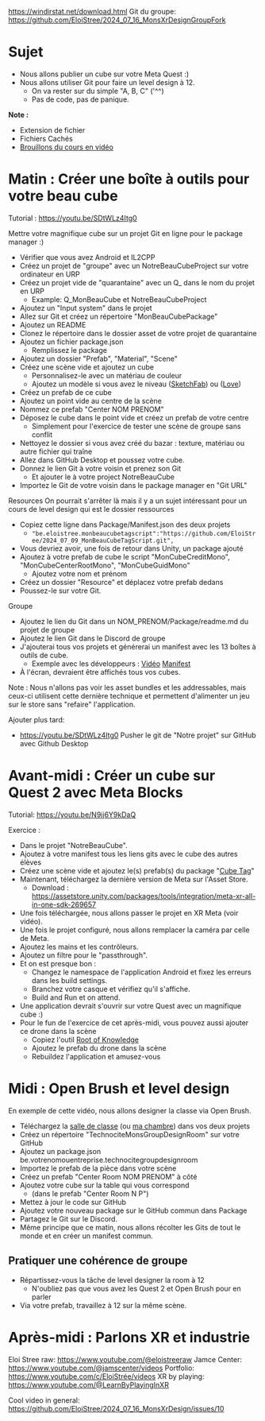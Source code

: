 
https://windirstat.net/download.html
Git du groupe: https://github.com/EloiStree/2024_07_16_MonsXrDesignGroupFork

# Sujet 

- Nous allons publier un cube sur votre Meta Quest :)
- Nous allons utiliser Git pour faire un level design à 12.
  - On va rester sur du simple "A, B, C" ('^^)
  - Pas de code, pas de panique.

**Note :**
- Extension de fichier
- Fichiers Cachés
- [Brouillons du cours en vidéo](https://youtu.be/GMLUycNsHY4)

# Matin : Créer une boîte à outils pour votre beau cube

Tutorial : https://youtu.be/SDtWLz4Itg0

Mettre votre magnifique cube sur un projet Git en ligne pour le package manager :)

- Vérifier que vous avez Android et IL2CPP
- Créez un projet de "groupe" avec un NotreBeauCubeProject sur votre ordinateur en URP
- Créez un projet vide de "quarantaine" avec un Q_ dans le nom du projet en URP
  - Example: Q_MonBeauCube et NotreBeauCubeProject  
- Ajoutez un "Input system" dans le projet
- Allez sur Git et créez un répertoire "MonBeauCubePackage"
- Ajoutez un README
- Clonez le répertoire dans le dossier asset de votre projet de quarantaine
- Ajoutez un fichier package.json
  - Remplissez le package
- Ajoutez un dossier "Prefab", "Material", "Scene"
- Créez une scène vide et ajoutez un cube
  - Personnalisez-le avec un matériau de couleur
  - Ajoutez un modèle si vous avez le niveau ([SketchFab](https://sketchfab.com/search?features=downloadable&q=cube&type=models)) ou ([Love](https://sketchfab.com/search?features=downloadable&q=companion+cube&type=models))
- Créez un prefab de ce cube
- Ajoutez un point vide au centre de la scène
- Nommez ce prefab "Center NOM PRENOM"
- Déposez le cube dans le point vide et créez un prefab de votre centre
  - Simplement pour l'exercice de tester une scène de groupe sans conflit
- Nettoyez le dossier si vous avez créé du bazar : texture, matériau ou autre fichier qui traîne
- Allez dans GitHub Desktop et poussez votre cube.
- Donnez le lien Git à votre voisin et prenez son Git
  - Et ajouter le à votre project NotreBeauCube 
- Importez le Git de votre voisin dans le package manager en "Git URL"

Resources
On pourrait s'arrêter là mais il y a un sujet intéressant pour un cours de level design qui est le dossier ressources
- Copiez cette ligne dans Package/Manifest.json des deux projets
  - `"be.eloistree.monbeaucubetagscript":"https://github.com/EloiStree/2024_07_09_MonBeauCubeTagScript.git",`
- Vous devriez avoir, une fois de retour dans Unity, un package ajouté
- Ajoutez à votre prefab de cube le script "MonCubeCreditMono", "MonCubeCenterRootMono", "MonCubeGuidMono"
  - Ajoutez votre nom et prénom
- Créez un dossier "Resource" et déplacez votre prefab dedans
- Poussez-le sur votre Git.

Groupe
- Ajoutez le lien du Git dans un NOM_PRENOM/Package/readme.md du projet de groupe
- Ajoutez le lien Git dans le Discord de groupe
- J'ajouterai tous vos projets et générerai un manifest avec les 13 boîtes à outils de cube.
  - Exemple avec les développeurs : [Vidéo](https://www.youtube.com/watch?v=fn43x_gIuLM) [Manifest](https://github.com/EloiStree/2024_07_01_HelloUnityDroneSoccerMonsManifest/blob/main/To%20Copy%20In%20manifest.md)
- À l'écran, devraient être affichés tous vos cubes.

Note : Nous n'allons pas voir les asset bundles et les addressables, mais ceux-ci utilisent cette dernière technique et permettent d'alimenter un jeu sur le store sans "refaire" l'application.

Ajouter plus tard:
- https://youtu.be/SDtWLz4Itg0 Pusher le git de "Notre projet" sur GitHub avec Github Desktop

# Avant-midi : Créer un cube sur Quest 2 avec Meta Blocks

Tutorial: https://youtu.be/N9jj6Y9kDaQ

Exercice : 
- Dans le projet "NotreBeauCube".
- Ajoutez à votre manifest tous les liens gits avec le cube des autres élèves 
- Créez une scène vide et ajoutez le(s) prefab(s) du package "[Cube Tag](https://github.com/EloiStree/2024_07_09_MonBeauCubeTagScript.git)"
- Maintenant, téléchargez la dernière version de Meta sur l'Asset Store.
  - Download : https://assetstore.unity.com/packages/tools/integration/meta-xr-all-in-one-sdk-269657
- Une fois téléchargée, nous allons passer le projet en XR Meta (voir vidéo).
- Une fois le projet configuré, nous allons remplacer la caméra par celle de Meta.
- Ajoutez les mains et les contrôleurs.
- Ajoutez un filtre pour le "passthrough".
- Et on est presque bon :
  - Changez le namespace de l'application Android et fixez les erreurs dans les build settings.
  - Branchez votre casque et vérifiez qu'il s'affiche.
  - Build and Run et on attend.
- Une application devrait s'ouvrir sur votre Quest avec un magnifique cube :)
- Pour le fun de l'exercice de cet après-midi, vous pouvez aussi ajouter ce drone dans la scène
  - Copiez l'outil [Root of Knowledge](https://github.com/EloiStree/2023_02_19_RootsOfKnowledgeDrone)
  - Ajoutez le prefab du drone dans la scène
  - Rebuildez l'application et amusez-vous

# Midi : Open Brush et level design

En exemple de cette vidéo, nous allons designer la classe via Open Brush.
- Téléchargez la [salle de classe](#) (ou [ma chambre](https://github.com/EloiStree/2024_07_09_RoomScanWithOpenBrush)) dans vos deux projets
- Créez un répertoire "TechnociteMonsGroupDesignRoom" sur votre GitHub
- Ajoutez un package.json be.votrenomouentreprise.technocitegroupdesignroom
- Importez le prefab de la pièce dans votre scène
- Créez un prefab "Center Room NOM PRENOM" à côté
- Ajoutez votre cube sur la table qui vous correspond
  - (dans le prefab "Center Room N P")
- Mettez à jour le code sur GitHub
- Ajoutez votre nouveau package sur le GitHub commun dans Package
- Partagez le Git sur le Discord.
- Même principe que ce matin, nous allons récolter les Gits de tout le monde et en créer un manifest commun.

## Pratiquer une cohérence de groupe

- Répartissez-vous la tâche de level designer la room à 12
  - N'oubliez pas que vous avez les Quest 2 et Open Brush pour en parler
- Via votre prefab, travaillez à 12 sur la même scène.

# Après-midi : Parlons XR et industrie

Eloi Stree raw: https://www.youtube.com/@eloistreeraw
Jamce Center: https://www.youtube.com/@jamscenter/videos
Portfolio: https://www.youtube.com/c/EloiStrée/videos
XR by playing: https://www.youtube.com/@LearnByPlayingInXR

Cool video in general: https://github.com/EloiStree/2024_07_16_MonsXrDesign/issues/10

